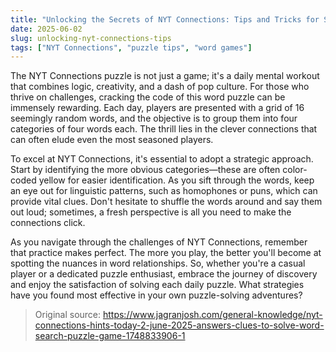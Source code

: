 ```yaml
---
title: "Unlocking the Secrets of NYT Connections: Tips and Tricks for Success"
date: 2025-06-02
slug: unlocking-nyt-connections-tips
tags: ["NYT Connections", "puzzle tips", "word games"]
---
```


The NYT Connections puzzle is not just a game; it's a daily mental workout that combines logic, creativity, and a dash of pop culture. For those who thrive on challenges, cracking the code of this word puzzle can be immensely rewarding. Each day, players are presented with a grid of 16 seemingly random words, and the objective is to group them into four categories of four words each. The thrill lies in the clever connections that can often elude even the most seasoned players.

To excel at NYT Connections, it's essential to adopt a strategic approach. Start by identifying the more obvious categories—these are often color-coded yellow for easier identification. As you sift through the words, keep an eye out for linguistic patterns, such as homophones or puns, which can provide vital clues. Don't hesitate to shuffle the words around and say them out loud; sometimes, a fresh perspective is all you need to make the connections click.

As you navigate through the challenges of NYT Connections, remember that practice makes perfect. The more you play, the better you'll become at spotting the nuances in word relationships. So, whether you're a casual player or a dedicated puzzle enthusiast, embrace the journey of discovery and enjoy the satisfaction of solving each daily puzzle. What strategies have you found most effective in your own puzzle-solving adventures?

> Original source: https://www.jagranjosh.com/general-knowledge/nyt-connections-hints-today-2-june-2025-answers-clues-to-solve-word-search-puzzle-game-1748833906-1